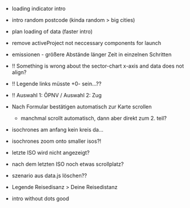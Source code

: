 - loading indicator intro
- intro random postcode (kinda random > big cities)
- plan loading of data (faster intro)

- remove activeProject not neccessary components for launch

- emissionen - größere Abstände länger Zeit in einzelnen Schritten

- !! Something is wrong about the sector-chart x-axis and data does not align?
- !! Legende links müsste +0- sein...??

- !! Auswahl 1: ÖPNV / Auswahl 2: Zug

- Nach Formular bestätigen automatisch zur Karte scrollen
    - manchmal scrollt automatisch, dann aber direkt zum 2. teil?

- isochrones am anfang kein kreis da...

- isochrones zoom onto smaller isos?!

- letzte ISO wird nicht angezeigt?

- nach dem letzten ISO noch etwas scrollplatz?

- szenario aus data.js löschen??

- Legende Reisedisanz > Deine Reisedistanz

- intro without dots good